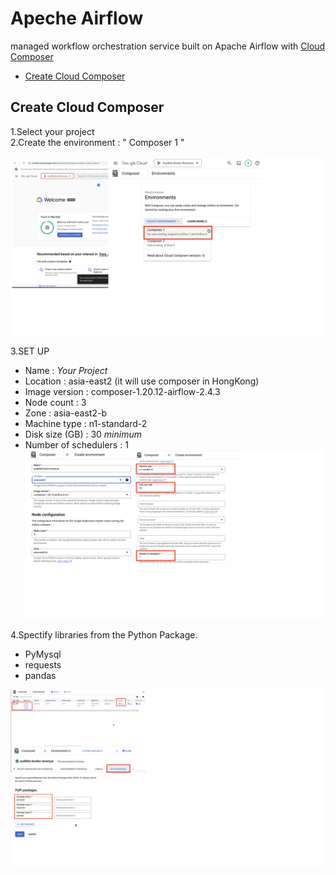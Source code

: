 Apeche Airflow
============
managed workflow orchestration service built on Apache Airflow with [Cloud Composer](https://cloud.google.com/composer?hl=en)
- [Create Cloud Composer](apache-airflow.md#Create-Cloud-Composer)

## Create Cloud Composer
1.Select your project<br>
2.Create the environment : " Composer 1 " 
<br> 
<br>
![1](/images/datapipeline/1.png)

3.SET UP 
- Name : _Your Project_
- Location : asia-east2 (it will use composer in HongKong)
- Image version : composer-1.20.12-airflow-2.4.3
- Node count : 3
- Zone : asia-east2-b
- Machine type : n1-standard-2
- Disk size (GB) : 30 _minimum_
- Number of schedulers : 1
![2](/images/datapipeline/2.png)

4.Spectify libraries from the Python Package. 
- PyMysql
- requests
- pandas

![3](/images/datapipeline/3.png)
